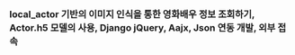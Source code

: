 ### local_actor 기반의 이미지 인식을 통한 영화배우 정보 조회하기, Actor.h5 모델의 사용, Django jQuery, Aajx, Json 연동 개발, 외부 접속
